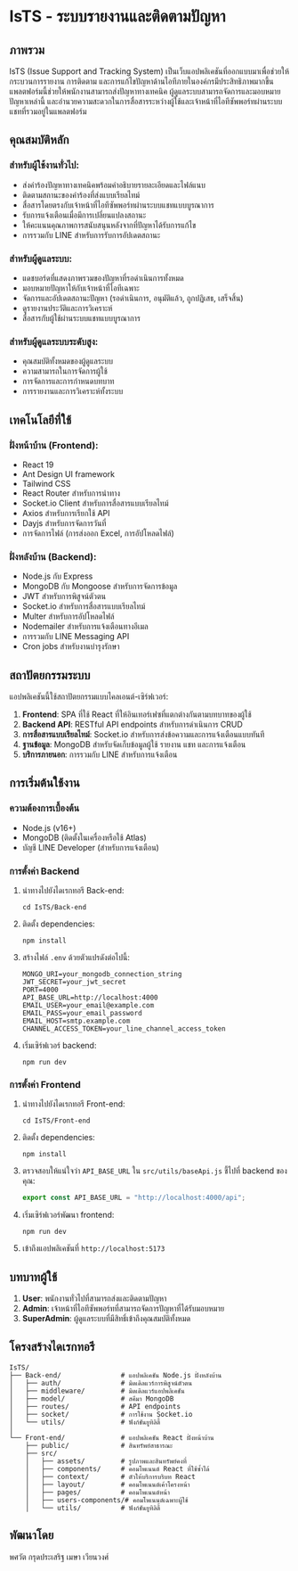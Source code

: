 # IsTS - ระบบรายงานและติดตามปัญหา

## ภาพรวม

IsTS (Issue Support and Tracking System) เป็นเว็บแอปพลิเคชันที่ออกแบบมาเพื่อช่วยให้กระบวนการรายงาน การติดตาม และการแก้ไขปัญหาด้านไอทีภายในองค์กรมีประสิทธิภาพมากขึ้น แพลตฟอร์มนี้ช่วยให้พนักงานสามารถส่งปัญหาทางเทคนิค ผู้ดูแลระบบสามารถจัดการและมอบหมายปัญหาเหล่านี้ และอำนวยความสะดวกในการสื่อสารระหว่างผู้ใช้และเจ้าหน้าที่ไอทีซัพพอร์ทผ่านระบบแชทที่รวมอยู่ในแพลตฟอร์ม

## คุณสมบัติหลัก

### สำหรับผู้ใช้งานทั่วไป:
- ส่งคำร้องปัญหาทางเทคนิคพร้อมคำอธิบายรายละเอียดและไฟล์แนบ
- ติดตามสถานะของคำร้องที่ส่งแบบเรียลไทม์
- สื่อสารโดยตรงกับเจ้าหน้าที่ไอทีซัพพอร์ทผ่านระบบแชทแบบบูรณาการ
- รับการแจ้งเตือนเมื่อมีการเปลี่ยนแปลงสถานะ
- ให้คะแนนคุณภาพการสนับสนุนหลังจากที่ปัญหาได้รับการแก้ไข
- การรวมกับ LINE สำหรับการรับการอัปเดตสถานะ

### สำหรับผู้ดูแลระบบ:
- แดชบอร์ดที่แสดงภาพรวมของปัญหาที่รอดำเนินการทั้งหมด
- มอบหมายปัญหาให้กับเจ้าหน้าที่ไอทีเฉพาะ
- จัดการและอัปเดตสถานะปัญหา (รอดำเนินการ, อนุมัติแล้ว, ถูกปฏิเสธ, เสร็จสิ้น)
- ดูรายงานประวัติและการวิเคราะห์
- สื่อสารกับผู้ใช้ผ่านระบบแชทแบบบูรณาการ

### สำหรับผู้ดูแลระบบระดับสูง:
- คุณสมบัติทั้งหมดของผู้ดูแลระบบ
- ความสามารถในการจัดการผู้ใช้
- การจัดการและการกำหนดบทบาท
- การรายงานและการวิเคราะห์ทั้งระบบ

## เทคโนโลยีที่ใช้

### ฝั่งหน้าบ้าน (Frontend):
- React 19
- Ant Design UI framework
- Tailwind CSS
- React Router สำหรับการนำทาง
- Socket.io Client สำหรับการสื่อสารแบบเรียลไทม์
- Axios สำหรับการเรียกใช้ API
- Dayjs สำหรับการจัดการวันที่
- การจัดการไฟล์ (การส่งออก Excel, การอัปโหลดไฟล์)

### ฝั่งหลังบ้าน (Backend):
- Node.js กับ Express
- MongoDB กับ Mongoose สำหรับการจัดการข้อมูล
- JWT สำหรับการพิสูจน์ตัวตน
- Socket.io สำหรับการสื่อสารแบบเรียลไทม์
- Multer สำหรับการอัปโหลดไฟล์
- Nodemailer สำหรับการแจ้งเตือนทางอีเมล
- การรวมกับ LINE Messaging API
- Cron jobs สำหรับงานบำรุงรักษา

## สถาปัตยกรรมระบบ

แอปพลิเคชันนี้ใช้สถาปัตยกรรมแบบไคลเอนต์-เซิร์ฟเวอร์:

1. **Frontend**: SPA ที่ใช้ React ที่ให้อินเทอร์เฟซที่แตกต่างกันตามบทบาทของผู้ใช้
2. **Backend API**: RESTful API endpoints สำหรับการดำเนินการ CRUD
3. **การสื่อสารแบบเรียลไทม์**: Socket.io สำหรับการส่งข้อความและการแจ้งเตือนแบบทันที
4. **ฐานข้อมูล**: MongoDB สำหรับจัดเก็บข้อมูลผู้ใช้ รายงาน แชท และการแจ้งเตือน
5. **บริการภายนอก**: การรวมกับ LINE สำหรับการแจ้งเตือน

## การเริ่มต้นใช้งาน

### ความต้องการเบื้องต้น
- Node.js (v16+)
- MongoDB (ติดตั้งในเครื่องหรือใช้ Atlas)
- บัญชี LINE Developer (สำหรับการแจ้งเตือน)

### การตั้งค่า Backend
1. นำทางไปยังไดเรกทอรี Back-end:
   ```
   cd IsTS/Back-end
   ```

2. ติดตั้ง dependencies:
   ```
   npm install
   ```

3. สร้างไฟล์ `.env` ด้วยตัวแปรดังต่อไปนี้:
   ```
   MONGO_URI=your_mongodb_connection_string
   JWT_SECRET=your_jwt_secret
   PORT=4000
   API_BASE_URL=http://localhost:4000
   EMAIL_USER=your_email@example.com
   EMAIL_PASS=your_email_password
   EMAIL_HOST=smtp.example.com
   CHANNEL_ACCESS_TOKEN=your_line_channel_access_token
   ```

4. เริ่มเซิร์ฟเวอร์ backend:
   ```
   npm run dev
   ```

### การตั้งค่า Frontend
1. นำทางไปยังไดเรกทอรี Front-end:
   ```
   cd IsTS/Front-end
   ```

2. ติดตั้ง dependencies:
   ```
   npm install
   ```

3. ตรวจสอบให้แน่ใจว่า `API_BASE_URL` ใน `src/utils/baseApi.js` ชี้ไปที่ backend ของคุณ:
   ```javascript
   export const API_BASE_URL = "http://localhost:4000/api";
   ```

4. เริ่มเซิร์ฟเวอร์พัฒนา frontend:
   ```
   npm run dev
   ```

5. เข้าถึงแอปพลิเคชันที่ `http://localhost:5173`

## บทบาทผู้ใช้

1. **User**: พนักงานทั่วไปที่สามารถส่งและติดตามปัญหา
2. **Admin**: เจ้าหน้าที่ไอทีซัพพอร์ทที่สามารถจัดการปัญหาที่ได้รับมอบหมาย
3. **SuperAdmin**: ผู้ดูแลระบบที่มีสิทธิ์เข้าถึงคุณสมบัติทั้งหมด

## โครงสร้างไดเรกทอรี

```
IsTS/
├── Back-end/               # แอปพลิเคชัน Node.js ฝั่งหลังบ้าน
│   ├── auth/               # มิดเดิลแวร์การพิสูจน์ตัวตน
│   ├── middleware/         # มิดเดิลแวร์แอปพลิเคชัน
│   ├── model/              # สคีมา MongoDB
│   ├── routes/             # API endpoints
│   ├── socket/             # การใช้งาน Socket.io
│   └── utils/              # ฟังก์ชันยูทิลิตี้
│
└── Front-end/              # แอปพลิเคชัน React ฝั่งหน้าบ้าน
    ├── public/             # สินทรัพย์สาธารณะ
    ├── src/
    │   ├── assets/         # รูปภาพและสินทรัพย์คงที่
    │   ├── components/     # คอมโพเนนต์ React ที่ใช้ซ้ำได้
    │   ├── context/        # ตัวให้บริการบริบท React
    │   ├── layout/         # คอมโพเนนต์เค้าโครงหน้า
    │   ├── pages/          # คอมโพเนนต์หน้า
    │   ├── users-components/# คอมโพเนนต์เฉพาะผู้ใช้
    │   └── utils/          # ฟังก์ชันยูทิลิตี้
```
## พัฒนาโดย
พศวัต กรุดประเสริฐ
เมษา เวียนวงศ์
